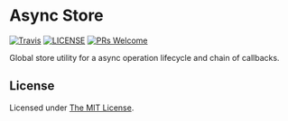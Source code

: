 # Async Store

[![Travis](https://img.shields.io/travis/com/leapfrogtechnology/async-store.svg?style=flat-square)](https://travis-ci.com/leapfrogtechnology/async-store)
[![LICENSE](https://img.shields.io/github/license/leapfrogtechnology/async-store.svg?style=flat-square)](https://github.com/leapfrogtechnology/async-store/blob/master/LICENSE)
[![PRs Welcome](https://img.shields.io/badge/PRs-welcome-brightgreen.svg?style=flat-square)](https://github.com/leapfrogtechnology/async-store)

Global store utility for a async operation lifecycle and chain of callbacks. 

## License

Licensed under [The MIT License](LICENSE).
